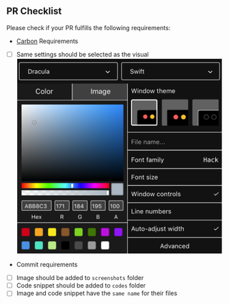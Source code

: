## PR Checklist

Please check if your PR fulfills the following requirements:

- [Carbon](https://carbon.now.sh) Requirements
- [ ] Same settings should be selected as the visual
![alt text][CarbonSettings]

[CarbonSettings]: /icons/CarbonSettings.png

- Commit requirements
- [ ] Image should be added to `screenshots` folder
- [ ] Code snippet should be added to `codes` folder
- [ ] Image and code snippet have the `same name` for their files
